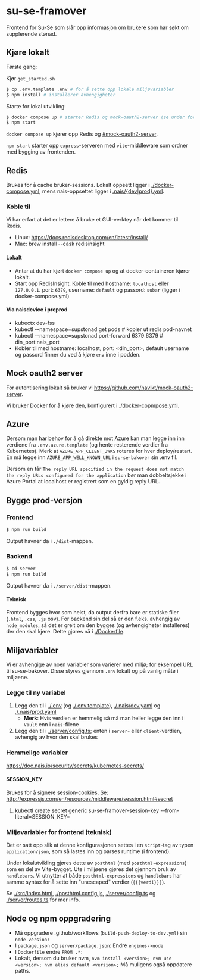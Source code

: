 # su-se-framover

Frontend for Su-Se som slår opp informasjon om brukere som har søkt om supplerende stønad.

## Kjøre lokalt

Første gang:

Kjør `get_started.sh`

```sh
$ cp .env.template .env # for å sette opp lokale miljøvariabler
$ npm install # installerer avhengigheter
```

Starte for lokal utvikling:

```sh
$ docker compose up # starter Redis og mock-oauth2-server (se under for mer info)
$ npm start
```

`docker compose up` kjører opp Redis og [#mock-oauth2-server](#mock-oauth2-server).

`npm start` starter opp `express`-serveren med `vite`-middleware som ordner med bygging av frontenden.

## Redis

Brukes for å cache bruker-sessions.
Lokalt oppsett ligger i [./docker-compose.yml](), mens nais-oppsettet ligger i [.nais/{dev|prod}.yml]().

### Koble til

Vi har erfart at det er lettere å bruke et GUI-verktøy når det kommer til Redis.

- Linux: https://docs.redisdesktop.com/en/latest/install/
- Mac: brew install --cask redisinsight

#### Lokalt

- Antar at du har kjørt `docker compose up` og at docker-containeren kjører lokalt.
- Start opp RedisInsight. Koble til med hostname: `localhost` eller `127.0.0.1`. port: `6379`, username: `default` og passord: `subar` (ligger i docker-compose.yml)

#### Via naisdevice i preprod

- kubectx dev-fss
- kubectl --namespace=supstonad get pods # kopier ut redis pod-navnet
- kubectl --namespace=supstonad port-forward <pod> 6379:6379 # din_port:nais_port
- Kobler til med hostname: localhost, port: <din_port>, default username og passord finner du ved å kjøre `env` inne i podden.

## Mock oauth2 server

For autentisering lokalt så bruker vi https://github.com/navikt/mock-oauth2-server.

Vi bruker Docker for å kjøre den, konfigurert i [./docker-copmpose.yml]().

## Azure

Dersom man har behov for å gå direkte mot Azure kan man legge inn inn verdiene fra `.env.azure.template` (og hente resterende verdier fra Kubernetes).
Merk at `AZURE_APP_CLIENT_JWKS` roteres for hver deploy/restart.
En må legge inn `AZURE_APP_WELL_KNOWN_URL` i `su-se-bakover` sin .env fil.

Dersom en får `The reply URL specified in the request does not match the reply URLs configured for the application` bør man dobbeltsjekke i Azure Portal at localhost er registrert som en gyldig reply URL.

## Bygge prod-versjon

### Frontend

```sh
$ npm run build
```

Output havner da i `./dist`-mappen.

### Backend

```sh
$ cd server
$ npm run build
```

Output havner da i `./server/dist`-mappen.

#### Teknisk

Frontend bygges hvor som helst, da output derfra bare er statiske filer (`.html`, `.css`, `.js` osv).
For backend sin del så er den f.eks. avhengig av `node_modules`, så det er greit om den bygges (og avhengigheter installeres) der den skal kjøre.
Dette gjøres nå i [./Dockerfile]().

## Miljøvariabler

Vi er avhengige av noen variabler som varierer med miljø; for eksempel URL til su-se-bakover.
Disse styres gjennom `.env` lokalt og på vanlig måte i miljøene.

### Legge til ny variabel

1. Legg den til i [./.env]() (og [./.env.template]()), [./.nais/dev.yaml]() og [./.nais/prod.yaml]()
    - **Merk**: Hvis verdien er hemmelig så må man heller legge den inn i `Vault` enn i `nais`-filene
2. Legg den til i [./server/config.ts](); enten i `server`- eller `client`-verdien, avhengig av hvor den skal brukes

### Hemmelige variabler

https://doc.nais.io/security/secrets/kubernetes-secrets/

#### SESSION_KEY

Brukes for å signere session-cookies. Se: http://expressjs.com/en/resources/middleware/session.html#secret

1. kubectl create secret generic su-se-framover-session-key --from-literal=SESSION_KEY=<super-secret>

### Miljøvariabler for frontend (teknisk)

Det er satt opp slik at denne konfigurasjonen settes i en `script`-tag av typen `application/json`, som så lastes inn og parses runtime (i frontend).

Under lokalutvikling gjøres dette av `posthtml` (med `posthtml-expressions`) som en del av Vite-bygget.
Ute i miljøene gjøres det gjennom bruk av `handlebars`.
Vi utnytter at både `posthtml-expressions` og `handlebars` har samme syntax for å sette inn "unescaped" verdier (`{{{verdi}}}`).

Se [./src/index.html](), [./posthtml.config.js](), [./server/config.ts]() og [./server/routes.ts]() for mer info.

## Node og npm oppgradering

- Må oppgradere .github/workflows (`build-push-deploy-to-dev.yml`) sin `node-version:`
- I `package.json` og `server/package.json`: Endre `engines->node`
- I `Dockerfile` endre `FROM .*:`
- Lokalt, dersom du bruker nvm, `nvm install <version>; nvm use <version>; nvm alias default <version>;` Må muligens også oppdatere paths.

